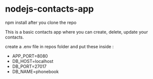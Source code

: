 # nodejs-contacts-app

npm install after you clone the repo

This is a basic contacts app where you can create, delete, update your contacts.

create a .env file in repos folder and put these inside : 
- APP_PORT=8080
- DB_HOST=localhost
- DB_PORT=27017
- DB_NAME=phonebook

